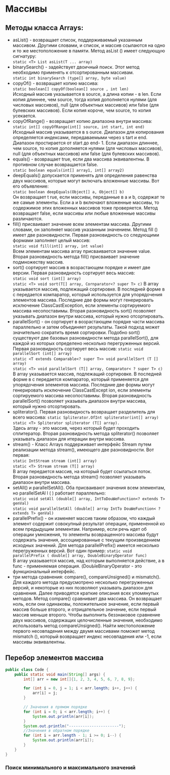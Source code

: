 # Массивы

## Методы класса Arrays:

- asList() - возвращает список, поддерживаемый указанным массивом.
  Другими словами, и список, и массив ссылаются на одно и то же местоположение
  в памяти. Метод asList () имеет следующую сигнатуру:  
  `static <Т> List asList(Т ... array)`
- binarySearch() - задействует двоичный поиск. Этот метод необходимо применять к
  отсортированным массивам.  
  `static int binarySearch (type[] array, byte value)`
- copyOf() - возвращает копию массива:  
  `static boolean[] copyOf(boolean[] source , int len)`  
  Исходный массив указывается в source, а длина копии - в len. Если
  копия длиннее, чем source, тогда копия дополняется нулями (для числовых
  массивов), null (для объектных массивов) или false (для булевских
  массивов). Если копия короче, чем source, то копия усекается.
- copyOfRange() - возвращает копию диапазона внутри массива:  
  `static int[] copyOfRange(int[] source, int start, int end)`  
  Исходный массив указывается в s ource. Диапазон для копирования
  определяется индексами, передаваемыми через s tart и end. Диапазон
  простирается от start до end- 1. Если диапазон длиннее, чем source, то копия
  дополняется нулями (для числовых массивов), null (для объектных массивов)
  или false (для булевских массивов).
- equals() - возвращает true, если два массива эквивалентны. В противном
  случае возвращается false.  
  `static boolean equals(int[] array1, int[] array2)`
- deepEquals() допускается применять для определения равенства
  двух массивов, которые могут включать вложенные массивы. Вот его объявление:  
  `static boolean deepEquals(Object[] а, Object[] b)`  
  Он возвращает t rue, если массивы, переданные в а и b, содержат те же
  самые элементы. Если а и b включают вложенные массивы, то содержимое
  этих вложенных массивов тоже проверяется. Метод возвращает false, если
  массивы или любые вложенные массивы различаются.
- fill() присваивает значение всем элементам массива. Другими
  словами, он заполняет массив указанным значением. Метод fill () имеет две
  разновидности. Первая разновидность со следующими формами заполняет
  целый массив:  
  `static void fill(int[] array, int value)`  
  Всем элементам массива array присваивается значение value. Вторая
  разновидность метода fill() присваивает значение подмножеству массив.
- sort() сортирует массив в возрастающем порядке и имеет две версии. Первая
  разновидность сортирует весь массив:  
  `static void sort (int[] array)`  
  `static <Т> void sort(T[] array, Cornparator<? super Т> с)`
  В array указывается массив, подлежащий сортировке. В последней форме
  в с передается компаратор, который используется для упорядочения
  элементов массива. Последние две формы могут генерировать исключение
  ClassCastException, если элементы сортируемого массива несопоставимы.
  Вторая разновидность sort() позволяет указывать диапазон внутри массива,
  который нужно отсортировать.
- parallelSort() - он сортирует в возрастающем порядке части массива параллельно
  и затем объединяет результаты. Такой подход может значительно сократить время
  сортировки. Подобно sort() существуют две базовых разновидности метода
  parallelSort(), для каждой из которых определено несколько перегруженных
  версий. Первая разновидность сортирует весь массив:
  `static void parallelSort (int[] array)`  
  `static <Т extends Comparable<? super Т>> void parallelSort (Т [] array)`    
  `static <Т> void parallelSort (Т[] array, Comparator< ? super Т> с)`
  В array указывается массив, подлежащий сортировке. В последней форме
  в с передается компаратор, который применяется для упорядочения
  элементов массива. Последние две формы могут генерировать исключение
  ClassCastExcept ion, если элементы сортируемого массива несопоставимы.
  Вторая разновидность parallelSort() позволяет указывать диапазон внутри
  массива, который нужно отсортировать.
- spliterator().
  Первая разновидность возвращает разделитель для всего массива:
  `static Spliterator.OfInt spliterator(int[] array)`  
  `static <Т> Spliterator spliterator (T[] array).`  
  Здесь array - это массив, через который будет проходить сплитератор.
  Вторая разновидность метода spliterator() позволяет указывать диапазон
  для итерации внутри массива.
- stream() - Класс Arrays поддерживает интерфейс Stream путем реализации
  метода stream(), имеющего две разновидности. Вот первая:  
  `static IntStream stream (int[] array)`  
  `static <Т> Stream stream (T[] array)`  
  В array передается массив, на который будет ссылаться поток. Вторая
  разновидность метода stream() позволяет указывать диапазон внутри массива.
- setAll() и parallelSetAll(). Оба присваивают значения всем элементам, но
  parallelSetAl l ( ) работает параллельно:  
  `static void setAll (double[] array, IntToDouЫeFunction<? extends Т> genVal)`    
  `static void parallelSetAll (double[] array IntTo DouЫeFunction< ? extends Т> genVal)`
- parallelPrefix() - он изменяет массив таким образом, что каждый
  элемент содержит совокупный результат операции, примененной ко всем предыдущим
  элементам. Например, если речь идет об операции умножения, то
  элементы возвращенного массива будут содержать значения, ассоциированные
  с текущим произведением исходных значений. Для метода parallelPrefix()
  имеется несколько перегруженных версий. Вот один пример:
  `static void parallelPrefix ( double[] array, DouЬleBinaryOperator func)`  
  В array указывается массив, над которым выполняется действие, а в
  func - применяемая операция. (DouЬleBinaryOperator - это функциональный
  интерфейс.
- три метода сравнения: compare(), compareUnsigned() и mismatch(). Для каждого
  метода предусмотрено несколько перегруженных версий, и некоторые из них
  позволяют указывать диапазон для сравнения. Далее приводятся краткие описания
  всех упомянутых методов. Метод compare() сравнивает два массива. Он
  возвращает ноль, если они одинаковы, положительное значение, если первый
  массив больше второго, и отрицательное значение, если первый массив меньше
  второго. Чтобы выполнить беззнаковое сравнение двух массивов, содержащих
  целочисленные значения, необходимо использовать метод compareUnsigned().
  Найти местоположение первого несовпадения между двумя массивами поможет
  метод mismatch (), который возвращает индекс несовпадения или -1,
  если массивы эквивалентны.

## Перебор элементов массива

```java
public class Code {
    public static void main(String[] args) {
        int[] arr = new int[]{1, 2, 3, 4, 5, 6, 7, 8, 9};

        for (int i = 0, j = 1; i < arr.length; i++, j++) {
            arr[i] = j;
        }

        // Значения в прямом порядке
        for (int i = 0; i < arr.length; i++) {
            System.out.println(arr[i]);
        }
        System.out.println("----------------------");
        //Значения в обратном порядке
        for (int i = arr.length - 1; i >= 0; i--) {
            System.out.println(arr[i]);
        }
    }
}
```

### Поиск минимального и максимального значений

